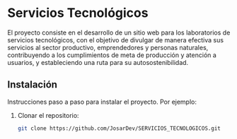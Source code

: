 # Servicios Tecnológicos

El proyecto consiste en el desarrollo de un sitio web para los laboratorios de servicios tecnológicos, con el objetivo de divulgar de manera efectiva sus servicios al sector productivo,
emprendedores y personas naturales, contribuyendo a los cumplimientos de meta de producción y atención a usuarios, y estableciendo una ruta para su autosostenibilidad.

## Instalación

Instrucciones paso a paso para instalar el proyecto. Por ejemplo:

1. Clonar el repositorio:
   ```bash
   git clone https://github.com/JosarDev/SERVICIOS_TECNOLOGICOS.git
